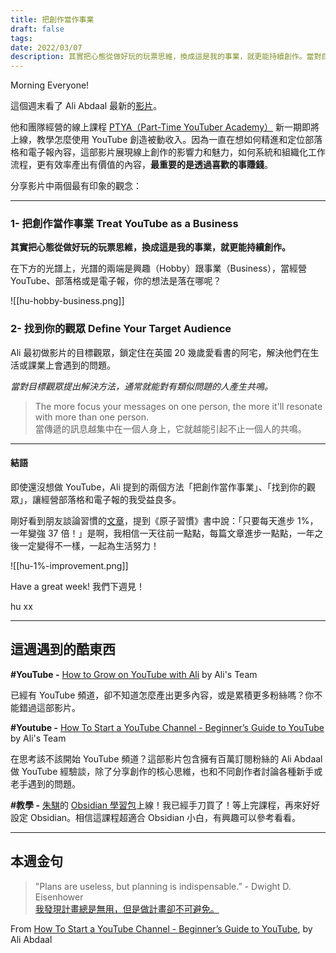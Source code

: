 ```yaml
---
title: 把創作當作事業
draft: false
tags: 
date: 2022/03/07
description: 其實把心態從做好玩的玩票思維，換成這是我的事業，就更能持續創作。當對目標觀眾提出解決方法，通常就能對有類似問題的人產生共鳴。
---
```

Morning Everyone!

這個週末看了 Ali Abdaal 最新的[影片](https://vimeo.com/682204644/20ff483bbc)。

他和團隊經營的線上課程 [PTYA（Part-Time YouTuber Academy）](https://academy.aliabdaal.com/) 新一期即將上線，教學怎麼使用 YouTube 創造被動收入。因為一直在想如何精進和定位部落格和電子報內容，這部影片展現線上創作的影響力和魅力，如何系統和組織化工作流程，更有效率產出有價值的內容，**最重要的是透過喜歡的事賺錢**。

分享影片中兩個最有印象的觀念：

---

### 1- 把創作當作事業 Treat YouTube as a Business

**其實把心態從做好玩的玩票思維，換成這是我的事業，就更能持續創作。**

在下方的光譜上，光譜的兩端是興趣（Hobby）跟事業（Business），當經營 YouTube、部落格或是電子報，你的想法是落在哪呢？

![[hu-hobby-business.png]]

### 2- 找到你的觀眾 Define Your Target Audience

Ali 最初做影片的目標觀眾，鎖定住在英國 20 幾歲愛看書的阿宅，解決他們在生活或課業上會遇到的問題。

*當對目標觀眾提出解決方法，通常就能對有類似問題的人產生共鳴。*

> The more focus your messages on one person, the more it'll resonate with more than one person.  
> 當傳遞的訊息越集中在一個人身上，它就越能引起不止一個人的共鳴。

---

#### ​結語

即使還沒想做 YouTube，Ali 提到的兩個方法「把創作當作事業」、「找到你的觀眾」，讓經營部落格和電子報的我受益良多。

剛好看到朋友談論習慣的[文章](https://www.yclife.club/blog/%E9%97%9C%E6%96%BC%E7%BF%92%E6%85%A3%E9%80%99%E4%BB%B6%E4%BA%8B/)，提到《原子習慣》書中說：「只要每天進步 1%，一年變強 37 倍！」是啊，我相信一天往前一點點，每篇文章進步一點點，一年之後一定變得不一樣，一起為生活努力！

![[hu-1%-improvement.png]]

Have a great week! 我們下週見！

hu xx

---

## 這週遇到的酷東西

**#YouTube -** [How to Grow on YouTube with Ali](https://vimeo.com/682204644/20ff483bbc) by Ali's Team

已經有 YouTube 頻道，卻不知道怎麼產出更多內容，或是累積更多粉絲嗎？你不能錯過這部影片。

**#Youtube -** [How To Start a YouTube Channel - Beginner’s Guide to YouTube](https://www.youtube.com/watch?v=XpopyNZKYKw) by Ali's Team

在思考該不該開始 YouTube 頻道？這部影片包含擁有百萬訂閱粉絲的 Ali Abdaal 做 YouTube 經驗談，除了分享創作的核心思維，也和不同創作者討論各種新手或老手遇到的問題。

**#教學 -** [朱騏](https://pmstoolbox.com/)的 [Obsidian 學習包](https://docs.google.com/forms/d/e/1FAIpQLSd1PS1dyx8kc6ekWk7O7n2kvQu6HYM7_gn7tJVIxDsmhrU34w/viewform)上線！我已經手刀買了！等上完課程，再來好好設定 Obsidian。相信這課程超適合 Obsidian 小白，有興趣可以參考看看。

---

## 本週金句

> "Plans are useless, but planning is indispensable.” - Dwight D. Eisenhower​  
> [我發現計畫總是無用，但是做計畫卻不可避免。](https://www.facebook.com/KojenEnglishCenters/photos/a.299123040168780/771614679586278/)​

From [How To Start a YouTube Channel - Beginner’s Guide to YouTube](https://www.youtube.com/watch?v=XpopyNZKYKw), by Ali Abdaal